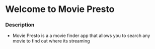 # Welcome to Movie Presto

### Description
- Movie Presto is a a movie finder app that allows you to search any movie to find out where its streaming
